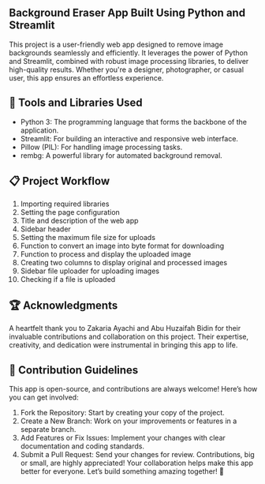 ## Background Eraser App Built Using Python and Streamlit
This project is a user-friendly web app designed to remove image backgrounds seamlessly and efficiently. It leverages the power of Python and Streamlit, combined with robust image processing libraries, to deliver high-quality results. Whether you're a designer, photographer, or casual user, this app ensures an effortless experience.

## 🔧 Tools and Libraries Used
- Python 3: The programming language that forms the backbone of the application.
- Streamlit: For building an interactive and responsive web interface.
- Pillow (PIL): For handling image processing tasks.
- rembg: A powerful library for automated background removal.

## 📋 Project Workflow
1. Importing required libraries
2. Setting the page configuration
3. Title and description of the web app
4. Sidebar header
5. Setting the maximum file size for uploads
6. Function to convert an image into byte format for downloading
7. Function to process and display the uploaded image
8. Creating two columns to display original and processed images
9. Sidebar file uploader for uploading images
10. Checking if a file is uploaded

## 🏆 Acknowledgments
A heartfelt thank you to Zakaria Ayachi and Abu Huzaifah Bidin for their invaluable contributions and collaboration on this project. Their expertise, creativity, and dedication were instrumental in bringing this app to life.

## 🤝 Contribution Guidelines
This app is open-source, and contributions are always welcome! Here’s how you can get involved:
1. Fork the Repository: Start by creating your copy of the project.
2. Create a New Branch: Work on your improvements or features in a separate branch.
3. Add Features or Fix Issues: Implement your changes with clear documentation and coding standards.
4. Submit a Pull Request: Send your changes for review. Contributions, big or small, are highly appreciated!
Your collaboration helps make this app better for everyone. Let’s build something amazing together! 🚀
